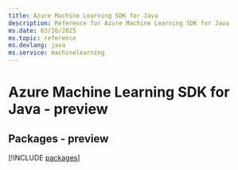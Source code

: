 ```yaml
---
title: Azure Machine Learning SDK for Java
description: Reference for Azure Machine Learning SDK for Java
ms.date: 03/26/2025
ms.topic: reference
ms.devlang: java
ms.service: machinelearning
---
```

# Azure Machine Learning SDK for Java - preview
## Packages - preview
[!INCLUDE [packages](machine-learning-index.md)]